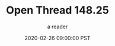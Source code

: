---
layout: podcast
title: "Open Thread 148.25"
author: a reader
description: https://slatestarcodex.com/2020/02/26/open-thread-148-25/
date: 2020-02-26 09:00:00 PST
length: 61247
duration: 15
guid: open-thread-148-25
---